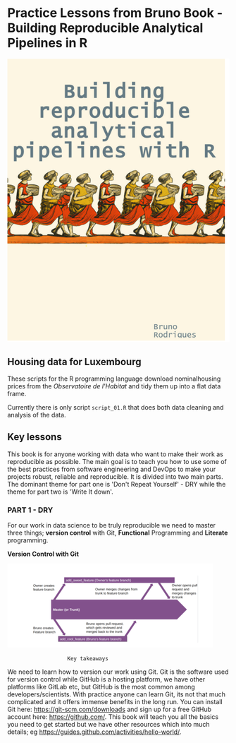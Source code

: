 # Practice Lessons from Bruno Book - Building Reproducible Analytical Pipelines in R
![](images/bcover.png)

## Housing data for Luxembourg

These scripts for the R programming language download nominalhousing prices from the *Observatoire de l'Habitat* and tidy them up into a flat data frame.

Currently there is only script ```script_01.R``` that does both data cleaning and analysis of the data.

## Key lessons

This book is for anyone working with data who want to make their work as reproducible as possible. The main goal is to teach you how to use some of the best practices from software engineering and DevOps to make your projects robust, reliable and reproducible. It is divided into two main parts. The dominant theme for part one is 'Don't Repeat Yourself' - DRY while the theme for part two is 'Write It down'.

### PART 1 - DRY

For our work in data science to be truly reproducible we need to master three things; **version control** with Git, **Functional** Programming and **Literate** programming.

**Version Control with Git**

![](images/conflicts.png)

                       Key takeaways

We need to learn how to version our work using Git. Git is the software used for version control while GitHub is a hosting platform, we have other platforms like GitLab etc, but GitHub is the most common among developers/scientists. With practice anyone can learn Git, its not that much complicated and it offers immense benefits in the long run. You can install Git here: https://git-scm.com/downloads and sign up for a free GitHub account here: https://github.com/. This book will teach you all the basics you need to get started but we have other resources which into much details; eg https://guides.github.com/activities/hello-world/.